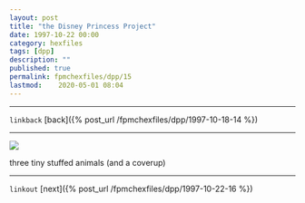 ```yaml
---
layout: post
title: "the Disney Princess Project"
date: 1997-10-22 00:00
category: hexfiles
tags: [dpp]
description: ""
published: true
permalink: fpmchexfiles/dpp/15
lastmod:	2020-05-01 08:04
---
```


*****
`linkback`
[back]({% post_url /fpmchexfiles/dpp/1997-10-18-14 %})

*****


<img src="{{ site.url }}/assets/img/dpp-15.jpg" maxwidth="1000" />

three tiny stuffed animals
(and a coverup)

*****

`linkout`
[next]({% post_url /fpmchexfiles/dpp/1997-10-22-16 %})


